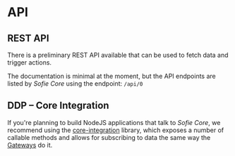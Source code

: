 # API

## REST API

There is a preliminary REST API available that can be used to fetch data and trigger actions.

The documentation is minimal at the moment, but the API endpoints are listed by _Sofie&nbsp;Core_ using the endpoint: `/api/0`

## DDP – Core Integration

If you're planning to build NodeJS applications that talk to _Sofie&nbsp;Core_, we recommend using the [core-integration](https://github.com/nrkno/sofie-core/tree/master/packages/server-core-integration.md) library, which exposes a number of callable methods and allows for subscribing to data the same way the [Gateways](../concepts-and-architecture.md#gateways) do it.

